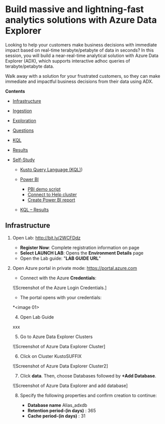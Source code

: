 #  Build massive and lightning-fast analytics solutions with Azure Data Explorer  
 
 Looking to help your customers make business decisions with immediate impact based on real-time terabyte/petabyte of data in seconds? In this session, you will build a near-real-time analytical solution with Azure Data Explorer (ADX), which supports interactive adhoc queries of terabyte/petabyte data.  
 
 Walk away with a solution for your frustrated customers, so they can make immediate and impactful business decisions from their data using ADX.  
 
**Contents**
 
 <!-- TOC -->

- [Infrastructure](#Infrastructure) 
- [Ingestion](#Ingestion) 
- [Exploration](#Exploration)
 - [Questions](#Questions)  
 - [KQL](#KQL) 
 - [Results](#Results)
- [Self-Study](#Self-Study)    
  - [Kusto Query Language (KQL)](#Kusto-Query-Language)) 
  - [Power BI](#Power-BI)   
     - [PBI demo script](#PBI-demo-script)  
     - [Connect to Help cluster](#Connect-to-Help-cluster)  
     - [Create Power BI report](#Create-Power-BI-report)
      
   - [KQL – Results](#KQL–Results)
   
  <!-- TOC -->   
## Infrastructure  
    
1. Open Lab: http://bit.ly/2WCFDdz  
     - **Register Now**: Complete registration information on page  
     - **Select LAUNCH LAB**: Opens the **Environment Details** page  
     - Open the Lab guide: "**LAB GUIDE URL**"
      
2. Open Azure portal in private mode: https://portal.azure.com  

      - Connect with the Azure **Credentials**:  
   
   ![Screenshot of the Azure Login Credentials.]  
   
      - The portal opens with your credentials:  
      
      *<image 01>
    
   4.	Open Lab Guide  
   
      xxx
   
   5.	Go to Azure Data Explorer Clusters  
   
    ![Screenshot of Azure Data Explorer Cluster]  
    
   6.	Click on Cluster KustoSUFFIX
   
    ![Screenshot of Azure Data Explorer Cluster2]  
    
   7. Click **data**. Then, choose Databases followed by **+Add Database**.  
    
    ![Screenshot of Azure Data Explorer and add database]  
    
   8. Specify the following properties and confirm creation to continue:
   
      - **Database name** Alias_adxdb 
      - **Retention period-(in days)** : 365
      - **Cache period-(in days)** : 31


   
   
   
    
   
   
     
      
  
  
   

   
   
